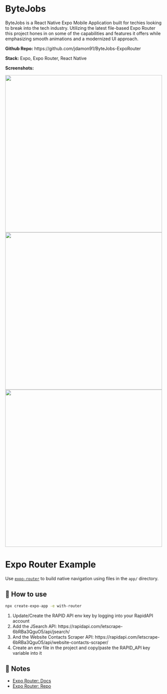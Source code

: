 # ByteJobs
<p>ByteJobs is a React Native Expo Mobile Application built for techies looking to break into the tech industry. Utilizing the latest file-based Expo Router this project hones in on some of the capabilities and features it offers while emphasizing smooth animations and a modernized UI approach.</p>

<p><b>Github Repo:</b> https://github.com/jdamon91/ByteJobs-ExpoRouter
<p><b>Stack:</b> Expo, Expo Router, React Native</p>

<b>Screenshots:</b>
<p>
  <img src="https://github.com/jdamon91/jdamon91/assets/67440753/8fd0c60e-ff63-4c3a-ab94-f70e7aece91c" height="500"/>
<img src="https://github.com/jdamon91/jdamon91/assets/67440753/6478e8b1-93fb-4123-a8f1-134ad72ecc1e" height="500"/>
 <img src="https://github.com/jdamon91/jdamon91/assets/67440753/e108fcfc-45bc-4908-93cc-21f86f290635" height="500"/>
</p>

# Expo Router Example

Use [`expo-router`](https://expo.github.io/router) to build native navigation using files in the `app/` directory.

## 🚀 How to use

```sh
npx create-expo-app -e with-router
```

<p>
  <ol>
    <li>Update/Create the RAPID API env key by logging into your RapidAPI account</li>
     <li>Add the JSearch API: https://rapidapi.com/letscrape-6bRBa3QguO5/api/jsearch/</li>
     <li>And the Website Contacts Scraper API: https://rapidapi.com/letscrape-6bRBa3QguO5/api/website-contacts-scraper/</li>
     <li> Create an env file in the project and copy/paste the RAPID_API key variable into it</li>
  </ol>
</p>

## 📝 Notes

- [Expo Router: Docs](https://expo.github.io/router)
- [Expo Router: Repo](https://github.com/expo/router)

